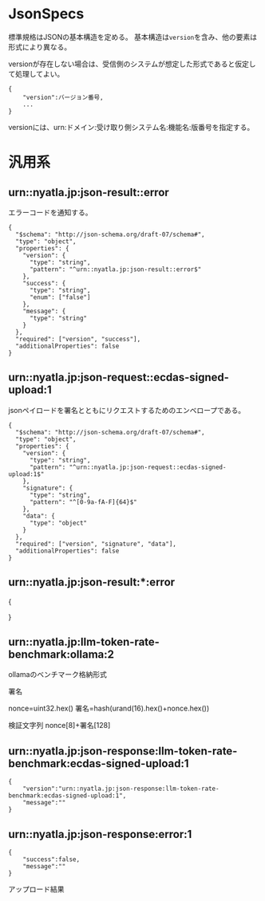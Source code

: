 # JsonSpecs


標準規格はJSONの基本構造を定める。
基本構造は```version```を含み、他の要素は形式により異なる。

versionが存在しない場合は、受信側のシステムが想定した形式であると仮定して処理してよい。


```
{
    "version":バージョン番号,
    ...
}
```
versionには、urn:ドメイン:受け取り側システム名:機能名:版番号を指定する。


# 汎用系

## urn::nyatla.jp:json-result::error
エラーコードを通知する。
```
{
  "$schema": "http://json-schema.org/draft-07/schema#",
  "type": "object",
  "properties": {
    "version": {
      "type": "string",
      "pattern": "^urn::nyatla.jp:json-result::error$"
    },
    "success": {
      "type": "string",
      "enum": ["false"]
    },
    "message": {
      "type": "string"
    }
  },
  "required": ["version", "success"],
  "additionalProperties": false
}
```


## urn::nyatla.jp:json-request::ecdas-signed-upload:1
jsonペイロードを署名とともにリクエストするためのエンベロープである。

```
{
  "$schema": "http://json-schema.org/draft-07/schema#",
  "type": "object",
  "properties": {
    "version": {
      "type": "string",
      "pattern": "^urn::nyatla.jp:json-request::ecdas-signed-upload:1$"
    },
    "signature": {
      "type": "string",
      "pattern": "^[0-9a-fA-F]{64}$"
    },
    "data": {
      "type": "object"
    }
  },
  "required": ["version", "signature", "data"],
  "additionalProperties": false
}
```







## urn::nyatla.jp:json-result:*:error
{

}


## urn::nyatla.jp:llm-token-rate-benchmark:ollama:2

ollamaのベンチマーク格納形式

署名

nonce=uint32.hex()
署名=hash(urand(16).hex()+nonce.hex())

検証文字列
nonce[8]+署名[128]



## urn::nyatla.jp:json-response:llm-token-rate-benchmark:ecdas-signed-upload:1
```
{
    "version":"urn::nyatla.jp:json-response:llm-token-rate-benchmark:ecdas-signed-upload:1",
    "message":""
}
```



## urn::nyatla.jp:json-response:error:1
```
{
    "success":false,
    "message":""
}
```

アップロード結果


